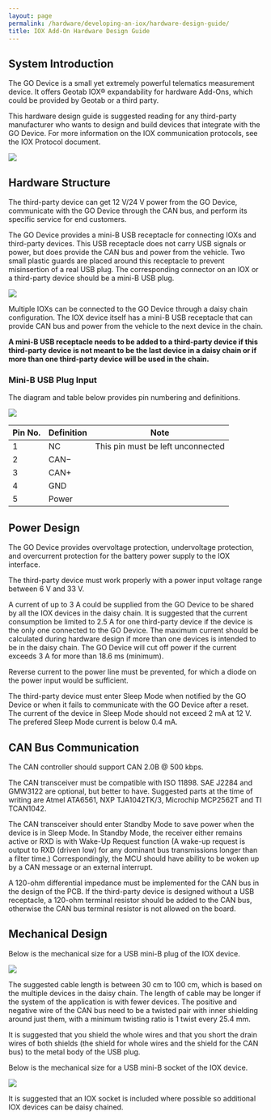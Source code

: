 ```yaml
---
layout: page
permalink: /hardware/developing-an-iox/hardware-design-guide/
title: IOX Add-On Hardware Design Guide
---
```


## System Introduction

The GO Device is a small yet extremely powerful telematics measurement device. It offers Geotab IOX® expandability for hardware Add-Ons, which could be provided by Geotab or a third party.

This hardware design guide is suggested reading for any third-party manufacturer who wants to design and build devices that integrate with the GO Device. For more information on the IOX communication protocols, see the IOX Protocol document.

 ![]({{site.baseurl}}/hardware/developing-an-iox/hardware-design-guide_0.png)

## Hardware Structure

The third-party device can get 12 V/24 V power from the GO Device, communicate with the GO Device through the CAN bus, and perform its specific service for end customers.

The GO Device provides a mini-B USB receptacle for connecting IOXs and third-party devices. This USB receptacle does not carry USB signals or power, but does provide the CAN bus and power from the vehicle. Two small plastic guards are placed around this receptacle to prevent misinsertion of a real USB plug. The corresponding connector on an IOX or a third-party device should be a mini-B USB plug.

 ![]({{site.baseurl}}/hardware/developing-an-iox/hardware-design-guide_1.png)

Multiple IOXs can be connected to the GO Device through a daisy chain configuration. The IOX device itself has a mini-B USB receptacle that can provide CAN bus and power from the vehicle to the next device in the chain.

**A mini-B USB receptacle needs to be added to a third-party device if this third-party device is not meant to be the last device in a daisy chain or if more than one third-party device will be used in the chain.**

### Mini-B USB Plug Input

The diagram and table below provides pin numbering and definitions.

 ![]({{site.baseurl}}/hardware/developing-an-iox/hardware-design-guide_2.png)

| Pin No. | Definition | Note |
| --- | --- | --- |
| 1 | NC | This pin must be left unconnected |
| 2 | CAN− |   |
| 3 | CAN+ |   |
| 4 | GND |   |
| 5 | Power |   |

## Power Design

The GO Device provides overvoltage protection, undervoltage protection, and overcurrent protection for the battery power supply to the IOX interface.

The third-party device must work properly with a power input voltage range between 6 V and 33 V.

A current of up to 3 A could be supplied from the GO Device to be shared by all the IOX devices in the daisy chain. It is suggested that the current consumption be limited to 2.5 A for one third-party device if the device is the only one connected to the GO Device. The maximum current should be calculated during hardware design if more than one devices is intended to be in the daisy chain. The GO Device will cut off power if the current exceeds 3 A for more than 18.6 ms (minimum).

Reverse current to the power line must be prevented, for which a diode on the power input would be sufficient.

The third-party device must enter Sleep Mode when notified by the GO Device or when it fails to communicate with the GO Device after a reset. The current of the device in Sleep Mode should not exceed 2 mA at 12 V. The prefered Sleep Mode current is below 0.4 mA.

## CAN Bus Communication

The CAN controller should support CAN 2.0B @ 500 kbps.

The CAN transceiver must be compatible with ISO 11898. SAE J2284 and GMW3122 are optional, but better to have. Suggested parts at the time of writing are Atmel ATA6561, NXP TJA1042TK/3, Microchip MCP2562T and TI TCAN1042.

The CAN transceiver should enter Standby Mode to save power when the device is in Sleep Mode. In Standby Mode, the receiver either remains active or RXD is with Wake-Up Request function (A wake-up request is output to RXD (driven low) for any dominant bus transmissions longer than a filter time.) Correspondingly, the MCU should have ability to be woken up by a CAN message or an external interrupt.

A 120-ohm differential impedance must be implemented for the CAN bus in the design of the PCB. If the third-party device is designed without a USB receptacle, a 120-ohm terminal resistor should be added to the CAN bus, otherwise the CAN bus terminal resistor is not allowed on the board.

## Mechanical Design

Below is the mechanical size for a USB mini-B plug of the IOX device.

 ![]({{site.baseurl}}/hardware/developing-an-iox/hardware-design-guide_4.png)

The suggested cable length is between 30 cm to 100 cm, which is based on the multiple devices in the daisy chain. The length of cable may be longer if the system of the application is with fewer devices. The positive and negative wire of the CAN bus need to be a twisted pair with inner shielding around just them, with a  minimum twisting ratio is 1 twist every 25.4 mm.

It is suggested that you shield the whole wires and that you short the drain wires of both shields (the shield for whole wires and the shield for the CAN bus) to the metal body of the USB plug.

Below is the mechanical size for a USB mini-B socket of the IOX device.

 ![]({{site.baseurl}}/hardware/developing-an-iox/hardware-design-guide_5.png)

It is suggested that an IOX socket is included where possible so additional IOX devices can be daisy chained.